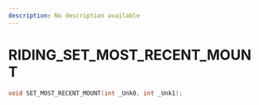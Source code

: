 ```yaml
---
description: No description available 
---
```


# RIDING\_SET_MOST_RECENT_MOUNT

```cpp
void SET_MOST_RECENT_MOUNT(int _Unk0, int _Unk1);
```